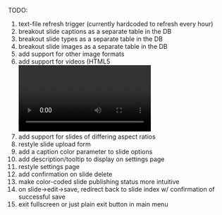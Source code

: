 TODO:
1. text-file refresh trigger (currently hardcoded to refresh every hour)
2. breakout slide captions as a separate table in the DB
3. breakout slide types as a separate table in the DB
4. breakout slide images as a separate table in the DB
5. add support for other image formats
6. add support for videos (HTML5 <video> tag)
7. add support for slides of differing aspect ratios
8. restyle slide upload form
9. add a caption color parameter to slide options
11. add description/tooltip to display on settings page
12. restyle settings page
13. add confirmation on slide delete
14. make color-coded slide publishing status more intuitive
15. on slide->edit->save, redirect back to slide index w/ confirmation of successful save
16. exit fullscreen or just plain exit button in main menu